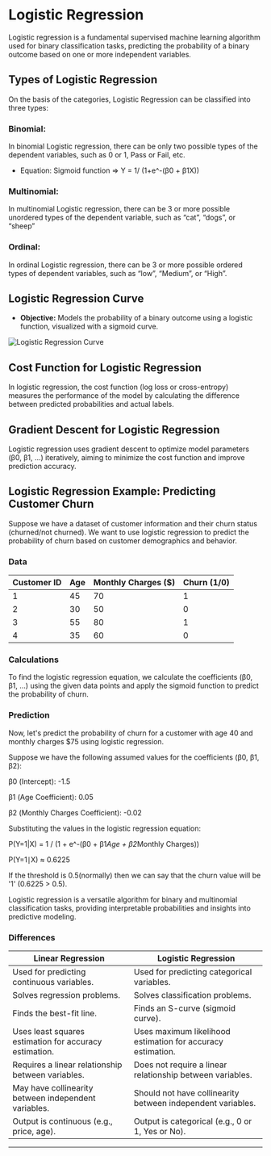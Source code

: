 # Logistic Regression

Logistic regression is a fundamental supervised machine learning algorithm used for binary classification tasks, predicting the probability of a binary outcome based on one or more independent variables.


## Types of Logistic Regression
On the basis of the categories, Logistic Regression can be classified into three types:

### Binomial:
In binomial Logistic regression, there can be only two possible types of the dependent variables, such as 0 or 1, Pass or Fail, etc.
    
- Equation: Sigmoid function => Y = 1/ (1+e^-(β0 + β1X)) 

### Multinomial: 

In multinomial Logistic regression, there can be 3 or more possible unordered types of the dependent variable, such as “cat”, “dogs”, or “sheep”

### Ordinal:
In ordinal Logistic regression, there can be 3 or more possible ordered types of dependent variables, such as “low”, “Medium”, or “High”.

## Logistic Regression Curve

- **Objective:** Models the probability of a binary outcome using a logistic function, visualized with a sigmoid curve.


![Logistic Regression Curve](https://github.com/saiabhiramjaini/portfolio/assets/115941546/4ffcc6ae-7c4a-4d68-a2a4-10dd07fb0205)

## Cost Function for Logistic Regression

In logistic regression, the cost function (log loss or cross-entropy) measures the performance of the model by calculating the difference between predicted probabilities and actual labels.

## Gradient Descent for Logistic Regression

Logistic regression uses gradient descent to optimize model parameters (β0, β1, ...) iteratively, aiming to minimize the cost function and improve prediction accuracy.

## Logistic Regression Example: Predicting Customer Churn

Suppose we have a dataset of customer information and their churn status (churned/not churned). We want to use logistic regression to predict the probability of churn based on customer demographics and behavior.

### Data

| Customer ID | Age | Monthly Charges ($) | Churn (1/0) |
|-------------|-----|---------------------|-------------|
| 1           | 45  | 70                  | 1           |
| 2           | 30  | 50                  | 0           |
| 3           | 55  | 80                  | 1           |
| 4           | 35  | 60                  | 0           |

### Calculations

To find the logistic regression equation, we calculate the coefficients (β0, β1, ...) using the given data points and apply the sigmoid function to predict the probability of churn.

### Prediction

Now, let's predict the probability of churn for a customer with age 40 and monthly charges $75 using logistic regression.

Suppose we have the following assumed values for the coefficients (β0, β1, β2):

β0 (Intercept): -1.5

β1 (Age Coefficient): 0.05

β2 (Monthly Charges Coefficient): -0.02


Substituting the values in the logistic regression equation:

P(Y=1|X) = 1 / (1 + e^-(β0 + β1*Age + β2*Monthly Charges))

P(Y=1∣X) ≈ 0.6225 

If the threshold is 0.5(normally) then we can say that the churn value will be '1' (0.6225 > 0.5).

Logistic regression is a versatile algorithm for binary and multinomial classification tasks, providing interpretable probabilities and insights into predictive modeling.



### Differences

| **Linear Regression**                                      | **Logistic Regression**                                         |
|------------------------------------------------------------|----------------------------------------------------------------|
| Used for predicting continuous variables.                   | Used for predicting categorical variables.                      |
| Solves regression problems.                                 | Solves classification problems.                                 |
| Finds the best-fit line.                                    | Finds an S-curve (sigmoid curve).                               |
| Uses least squares estimation for accuracy estimation.       | Uses maximum likelihood estimation for accuracy estimation.      |
| Requires a linear relationship between variables.           | Does not require a linear relationship between variables.       |
| May have collinearity between independent variables.        | Should not have collinearity between independent variables.     |
| Output is continuous (e.g., price, age).                    | Output is categorical (e.g., 0 or 1, Yes or No).                |

---
